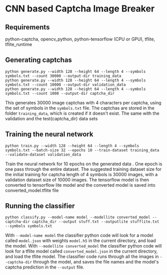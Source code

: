 # CNN based Captcha Image Breaker

## Requirements
python-captcha, opencv_python, python-tensorflow (CPU or GPU), tflite, tflite_runtime

## Generating captchas
```
python generate.py --width 128 --height 64 --length 4 --symbols symbols.txt --count 30000 --output-dir training_data
python generate.py --width 128 --height 64 --length 4 --symbols symbols.txt --count 10000 --output-dir validation_data
python generate.py --width 128 --height 64 --length 4 --symbols symbols.txt --count 1000 --output-dir captcha_dir
```
This generates 30000 image captchas with 4 characters per captcha, using the set of symbols in the `symbols.txt` file. The captchas are stored in the folder
`training_data`, which is created if it doesn't exist. The same with the validation and the test(captcha_dir) data sets

## Training the neural network

```
python train.py --width 128 --height 64 --length 4 --symbols symbols.txt --batch-size 32 --epochs 10 --train-dataset training_data --validate-dataset validation_data
```

Train the neural network for 10 epochs on the generated data . One epoch is one pass through the entire dataset.
The suggested training dataset size for the initial training for captcha length of 4 symbols is 30000 images, with a validation dataset size of 10000 images.
The tensorflow model is then converted to tensorflow lite model and the converted model is saved into converted_model.tflite file

## Running the classifier

```
python classify.py --model-name model --modellite converted_model --captcha-dir captcha_dir --output stuff.txt --outputlite stufflite.txt --symbols symbols.txt
```

With `--model-name model` the classifier python code will look for a model called `model.json` with weights `model.h5` in the current directory, and load the model.
With `--modellite converted_model` the classifier python code will look for a tflite model called `converted_model.json` in the current directory, and load the tflite model.
The classifier code runs through all the images in `--captcha-dir` through the model, and saves the file names and the model's captcha prediction in the `--output` file.


